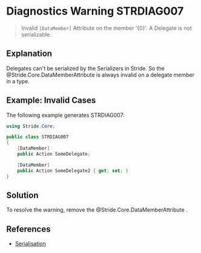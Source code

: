 # Diagnostics Warning STRDIAG007

> Invalid `[DataMember]` Attribute on the member '{0}'. A Delegate is not serializable.

## Explanation

Delegates can't be serialized by the Serializers in Stride.
So the @Stride.Core.DataMemberAttribute is always invalid on a delegate member in a type.

## Example: Invalid Cases

The following example generates STRDIAG007:

```csharp
using Stride.Core;

public class STRDIAG007
{
    [DataMember]
    public Action SomeDelegate;

    [DataMember]
    public Action SomeDelegate2 { get; set; }
}
```

## Solution

To resolve the warning, remove the @Stride.Core.DataMemberAttribute .

## References

- [Serialisation](../manual/scripts/serialization.md)